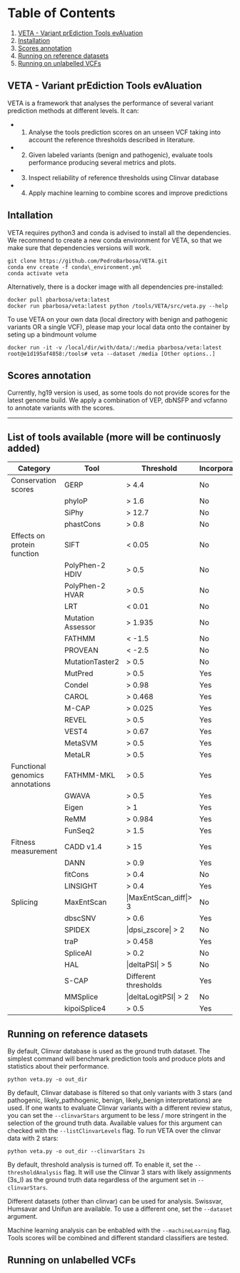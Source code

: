 # Table of Contents
1. [VETA - Variant prEdiction Tools evAluation](#veta)
2. [Installation](#installation)
3. [Scores annotation](#scores-annotation)
4. [Running on reference datasets](#reference)
5. [Running on unlabelled VCFs](#unlabelled)

<a name="veta"></a>
## VETA - Variant prEdiction Tools evAluation
VETA is a framework that analyses the performance of several variant prediction methods at different levels. It can:
  * 1) Analyse the tools prediction scores on an unseen VCF taking into account the reference thresholds described in literature.
  * 2) Given labeled variants (benign and pathogenic), evaluate tools performance producing several metrics and plots.
  * 3) Inspect reliability of reference thresholds using Clinvar database
  * 4) Apply machine learning to combine scores and improve predictions

<a name="installation"></a>
## Intallation
VETA requires python3 and conda is advised to install all the dependencies. We recommend to create a new conda environment for VETA, so that we make sure
that dependencies versions will work.

~~~~
git clone https://github.com/PedroBarbosa/VETA.git
conda env create -f conda\_environment.yml
conda activate veta
~~~~

Alternatively, there is a docker image with all dependencies pre-installed:
~~~~
docker pull pbarbosa/veta:latest
docker run pbarbosa/veta:latest python /tools/VETA/src/veta.py --help
~~~~
To use VETA on your own data (local directory with benign and pathogenic variants OR a single VCF), please map your local data onto the container by seting up a bindmount volume
~~~~
docker run -it -v /local/dir/with/data/:/media pbarbosa/veta:latest
root@e1d195af4858:/tools# veta --dataset /media [Other options..]
~~~~

<a name="scores-annotation"></a>
## Scores annotation

Currently, hg19 version is used, as some tools do not provide scores for the latest genome build. We apply a combination of VEP, 
dbNSFP and vcfanno to annotate variants with the scores. 

---
List of tools available (more will be continuosly added)
---
| Category                        | Tool              | Threshold            | Incorporates_other_scores | Obtained_from |
|---------------------------------|-------------------|----------------------|---------------------------|---------------|
| Conservation scores             | GERP              | > 4.4                | No                        | vcfanno       |
|                                 | phyloP            | > 1.6                | No                        | vcfanno       |
|                                 | SiPhy             | > 12.7               | No                        | vcfanno       |
|                                 | phastCons         | > 0.8                | No                        | vcfanno       |
| Effects on protein function     | SIFT              | < 0.05               | No                        | dbNSFP v4.02  |
|                                 | PolyPhen-2 HDIV   | > 0.5                | No                        | dbNSFP v4.02  |
|                                 | PolyPhen-2 HVAR   | > 0.5                | No                        | dbNSFP v4.02  |
|                                 | LRT               | < 0.01               | No                        | dbNSFP v4.02  |
|                                 | Mutation Assessor | > 1.935              | No                        | dbNSFP v4.02  |
|                                 | FATHMM            | < -1.5               | No                        | dbNSFP v4.02  |
|                                 | PROVEAN           | < -2.5               | No                        | dbNSFP v4.02  |
|                                 | MutationTaster2   | > 0.5                | No                        | dbNSFP v4.02  |
|                                 | MutPred           | > 0.5                | Yes                       | dbNSFP v4.02  |
|                                 | Condel            | >  0.98              | Yes                       | VEP plugin    |
|                                 | CAROL             | > 0.468              | Yes                       | VEP plugin    |
|                                 | M-CAP             | > 0.025              | Yes                       | dbNSFP v4.02  |
|                                 | REVEL             | > 0.5                | Yes                       | dbNSFP v4.02  |
|                                 | VEST4             | > 0.67               | Yes                       | dbNSFP v4.02  |
|                                 | MetaSVM           | > 0.5                | Yes                       | dbNSFP v4.02  |
|                                 | MetaLR            | > 0.5                | Yes                       | dbNSFP v4.02  |
| Functional genomics annotations | FATHMM-MKL        | > 0.5                | Yes                       | vcfanno       |
|                                 | GWAVA             | > 0.5                | Yes                       | vcfanno       |
|                                 | Eigen             | > 1                  | Yes                       | vcfanno       |
|                                 | ReMM              | > 0.984              | Yes                       | custom_script |
|				                             | FunSeq2	          | > 1.5		              | Yes			                    | vcfanno       |
| Fitness measurement             | CADD v1.4         | > 15                 | Yes                       | VEP plugin    |
|                                 | DANN              | > 0.9                | Yes                       | custom_script |
|                                 | fitCons           | > 0.4                | No                        | vcfanno       |
|                                 | LINSIGHT          | > 0.4                | Yes                       | vcfanno       |
| Splicing                        | MaxEntScan        | \|MaxEntScan_diff\|> 3 | No                        | VEP plugin & kipoi |
|                                 | dbscSNV           | > 0.6                | Yes                       | VEP plugin    |
|                                 | SPIDEX            | \|dpsi_zscore\| > 2  | No                        | vcfanno       |
|                                 | traP              | > 0.458              | Yes                       | vcfanno       |
|                                 | SpliceAI          | > 0.2                | No                        | vcfanno       |
|				                             | HAL               | \|deltaPSI\| > 5	     | No			                     | kipoi         |
|                                 | S-CAP             | Different thresholds | Yes                       | vcfanno       |
|                                 | MMSplice          | \|deltaLogitPSI\| > 2| No                        | kipoi         |
|                                 | kipoiSplice4      | > 0.5                | Yes                       | kipoi         |
<a name="reference"></a>
## Running on reference datasets

By default, Clinvar database is used as the ground truth dataset. The simplest command will benchmark prediction tools and produce plots and statistics about their performance. 

`python veta.py -o out_dir`

By default, Clinvar database is filtered so that only variants with 3 stars (and pathogenic, likely_pathhogenic, benign, likely_benign interpretations) are used. If one wants to evaluate Clinvar variants with a different review status, you can set the `--clinvarStars` argument to be less / more stringent in the selection of the ground truth data. Available values for this argument can checked with the `--listClinvarLevels` flag. To run VETA over the clinvar data with 2 stars:

`python veta.py -o out_dir --clinvarStars 2s`

By default, threshold analysis is turned off. To enable it, set the `--thresholdAnalysis` flag. It will use the Clinvar 3 stars with likely assignments (3s_l) as the ground truth data regardless of the argument set in `--clinvarStars`.

Different datasets (other than clinvar) can be used for analysis. Swissvar, Humsavar and Unifun are available. To use a different one, set the `--dataset` argument.

Machine learning analysis can be enbabled with the `--machineLearning` flag. Tools scores will be combined and different standard classifiers are tested.


<a name="unlabelled"></a>
## Running on unlabelled VCFs
